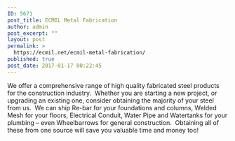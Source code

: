 ```yaml
---
ID: 5671
post_title: ECMIL Metal Fabrication
author: admin
post_excerpt: ""
layout: post
permalink: >
  https://ecmil.net/ecmil-metal-fabrication/
published: true
post_date: 2017-01-17 00:22:45
---
```

We offer a comprehensive range of high quality fabricated steel products for the construction industry.  Whether you are starting a new project, or upgrading an existing one, consider obtaining the majority of your steel from us.  We can ship Re-bar for your foundations and columns, Welded Mesh for your floors, Electrical Conduit, Water Pipe and Watertanks for your plumbing – even Wheelbarrows for general construction.  Obtaining all of these from one source will save you valuable time and money too!